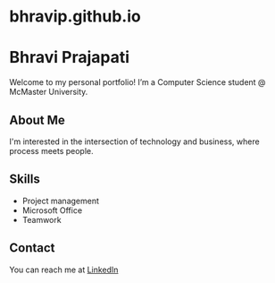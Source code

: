 # bhravip.github.io

# Bhravi Prajapati
Welcome to my personal portfolio! I’m a Computer Science student @ McMaster University.

## About Me
I'm interested in the intersection of technology and business, where process meets people.

## Skills
- Project management
- Microsoft Office
- Teamwork

## Contact
You can reach me at [LinkedIn](https://www.linkedin.com/bhravi-prajapati)
